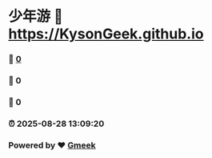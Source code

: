 # 少年游 :link: https://KysonGeek.github.io 
### :page_facing_up: [0](https://KysonGeek.github.io/tag.html) 
### :speech_balloon: 0 
### :hibiscus: 0 
### :alarm_clock: 2025-08-28 13:09:20 
### Powered by :heart: [Gmeek](https://github.com/Meekdai/Gmeek)
